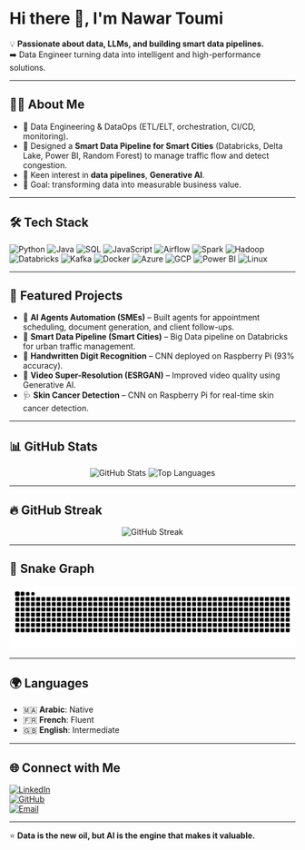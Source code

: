 # Hi there 👋, I'm Nawar Toumi

💡 **Passionate about data, LLMs, and building smart data pipelines.**  
➡️ Data Engineer turning data into intelligent and high-performance solutions.  

---

## 🧑‍💻 About Me
- 🔧 Data Engineering & DataOps (ETL/ELT, orchestration, CI/CD, monitoring).  
- 🚦 Designed a **Smart Data Pipeline for Smart Cities** (Databricks, Delta Lake, Power BI, Random Forest) to manage traffic flow and detect congestion.  
- 🤖 Keen interest in **data pipelines**, **Generative AI**.  
- 🎯 Goal: transforming data into measurable business value.  

---

## 🛠️ Tech Stack
![Python](https://img.shields.io/badge/Python-3776AB?style=for-the-badge&logo=python&logoColor=white)
![Java](https://img.shields.io/badge/Java-ED8B00?style=for-the-badge&logo=openjdk&logoColor=white)
![SQL](https://img.shields.io/badge/SQL-4479A1?style=for-the-badge&logo=postgresql&logoColor=white)
![JavaScript](https://img.shields.io/badge/JavaScript-F7DF1E?style=for-the-badge&logo=javascript&logoColor=black)
![Airflow](https://img.shields.io/badge/Apache%20Airflow-017CEE?style=for-the-badge&logo=apache-airflow&logoColor=white)
![Spark](https://img.shields.io/badge/Apache%20Spark-E25A1C?style=for-the-badge&logo=apachespark&logoColor=white)
![Hadoop](https://img.shields.io/badge/Apache%20Hadoop-66CCFF?style=for-the-badge&logo=apache&logoColor=black)
![Databricks](https://img.shields.io/badge/Databricks-FF3621?style=for-the-badge&logo=databricks&logoColor=white)
![Kafka](https://img.shields.io/badge/Apache%20Kafka-231F20?style=for-the-badge&logo=apachekafka&logoColor=white)
![Docker](https://img.shields.io/badge/Docker-2496ED?style=for-the-badge&logo=docker&logoColor=white)
![Azure](https://img.shields.io/badge/Microsoft%20Azure-0089D6?style=for-the-badge&logo=microsoft-azure&logoColor=white)
![GCP](https://img.shields.io/badge/Google%20Cloud-4285F4?style=for-the-badge&logo=googlecloud&logoColor=white)
![Power BI](https://img.shields.io/badge/Power%20BI-F2C811?style=for-the-badge&logo=powerbi&logoColor=black)
![Linux](https://img.shields.io/badge/Linux-000000?style=for-the-badge&logo=linux&logoColor=white)

---

## 📌 Featured Projects  
- 🧠 **AI Agents Automation (SMEs)** – Built agents for appointment scheduling, document generation, and client follow-ups.  
- 🚦 **Smart Data Pipeline (Smart Cities)** – Big Data pipeline on Databricks for urban traffic management.  
- 📝 **Handwritten Digit Recognition** – CNN deployed on Raspberry Pi (93% accuracy).  
- 🎥 **Video Super-Resolution (ESRGAN)** – Improved video quality using Generative AI.  
- 🩺 **Skin Cancer Detection** – CNN on Raspberry Pi for real-time skin cancer detection.  

---

## 📊 GitHub Stats
<p align="center">
  <img src="https://github-readme-stats.vercel.app/api?username=nawartm&show_icons=true&theme=tokyonight&cache_seconds=3600" alt="GitHub Stats" height="180" />
  <img src="https://github-readme-stats.vercel.app/api/top-langs/?username=nawartm&layout=compact&theme=tokyonight&cache_seconds=3600" alt="Top Languages" height="180" />
</p>

---

## 🔥 GitHub Streak
<p align="center">
  <img src="https://streak-stats.demolab.com?user=nawartm&theme=tokyonight" alt="GitHub Streak" />
</p>

---

## 🐍 Snake Graph
<p align="center">
  <img src="https://raw.githubusercontent.com/nawartm/nawartm/output/github-contribution-grid-snake.svg" alt="Snake animation" />
</p>

---

## 🌍 Languages  
- 🇲🇦 **Arabic**: Native  
- 🇫🇷 **French**: Fluent  
- 🇬🇧 **English**: Intermediate  

---

## 🌐 Connect with Me  
[![LinkedIn](https://img.shields.io/badge/LinkedIn-0A66C2?style=for-the-badge&logo=linkedin&logoColor=white)](https://www.linkedin.com/in/nawar-toumi/)  
[![GitHub](https://img.shields.io/badge/GitHub-181717?style=for-the-badge&logo=github&logoColor=white)](https://github.com/nawartm)  
[![Email](https://img.shields.io/badge/Email-D14836?style=for-the-badge&logo=gmail&logoColor=white)](mailto:nawar.toumi01@gmail.com)  

---

⭐️ **Data is the new oil, but AI is the engine that makes it valuable.**  

